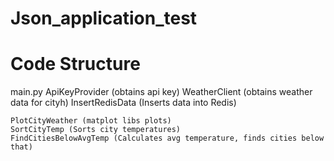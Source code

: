 # Json_application_test

# Code Structure
main.py 
    ApiKeyProvider (obtains api key)
    WeatherClient (obtains weather data for cityh)
    InsertRedisData (Inserts data into Redis)

    PlotCityWeather (matplot libs plots)
    SortCityTemp (Sorts city temperatures)
    FindCitiesBelowAvgTemp (Calculates avg temperature, finds cities below that)
    
    